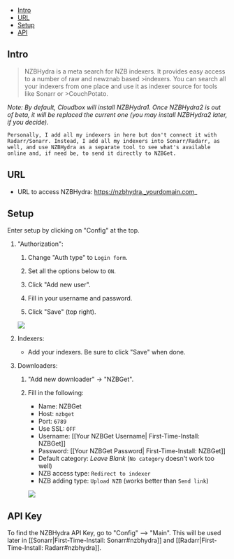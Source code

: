 

<!-- TOC depthFrom:1 depthTo:6 withLinks:1 updateOnSave:0 orderedList:1 -->

- [Intro](#intro)
- [URL](#URL)
- [Setup](#setup)
- [API](#api-key)

<!-- /TOC -->

## Intro


>NZBHydra is a meta search for NZB indexers. It provides easy access to a number of raw and newznab based >indexers. You can search all your indexers from one place and use it as indexer source for tools like Sonarr or >CouchPotato.

_Note: By default, Cloudbox will install NZBHydra1. Once NZBHydra2 is out of beta, it will be replaced the current one (you may install NZBHydra2 later, if you decide)._ 


`Personally, I add all my indexers in here but don't connect it with Radarr/Sonarr. Instead, I add all my indexers into Sonarr/Radarr, as well, and use NZBHydra as a separate tool to see what's available online and, if need be, to send it directly to NZBGet. `

## URL

- URL to access NZBHydra: https://nzbhydra._yourdomain.com_

## Setup

Enter setup by clicking on "Config" at the top.

1. "Authorization":

    1. Change "Auth type" to `Login form`.

    1. Set all the options below to `ON`.
    1. Click "Add new user". 
    1. Fill in your username and password.
    1. Click "Save" (top right).
    
    ![](https://i.imgur.com/IAxSk4P.png)

 1. Indexers:

    - Add your indexers. Be sure to click "Save" when done.

 1. Downloaders:

    1. "Add new downloader" -> "NZBGet".

    1. Fill in the following:
       - Name: NZBGet
       - Host: `nzbget`
       - Port: `6789`
       - Use SSL: `OFF`
       - Username: [[Your NZBGet Username| First-Time-Install: NZBGet]]
       - Password: [[Your NZBGet Password| First-Time-Install: NZBGet]]
       - Default category: _Leave Blank_ (`No category` doesn't work too well)
       - NZB access type: `Redirect to indexer`
       - NZB adding type: `Upload NZB` (works better than `Send link`) 
  
       ![](https://i.imgur.com/n3ZV0Ki.png)

## API Key

To find the NZBHydra API Key, go to "Config" --> "Main". This will be used later in [[Sonarr|First-Time-Install: Sonarr#nzbhydra]] and [[Radarr|First-Time-Install: Radarr#nzbhydra]].